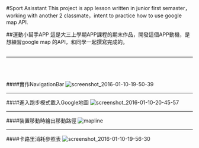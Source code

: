 #Sport Asisstant
This project is app lesson written in junior first semaster，working with another 2 classmate，intent to 
practice how to use google map API.

##運動小幫手APP
這是大三上學期APP課程的期末作品，開發這個APP動機，是想練習google map
的API，和同學一起撰寫完成的。<br><br><hr><br><br>

####實作NavigationBar
![screenshot_2016-01-10-19-50-39](https://cloud.githubusercontent.com/assets/11186031/17612655/310ab558-6087-11e6-926a-75ae6e5117da.png)
<br><hr>
####進入跑步模式載入Google地圖
![screenshot_2016-01-10-20-45-57](https://cloud.githubusercontent.com/assets/11186031/17612657/310fcb10-6087-11e6-8351-8faf6ba2970f.png)
<br><hr>
####裝置移動時繪出移動路徑
![mapline](https://cloud.githubusercontent.com/assets/11186031/17612646/fc34d638-6086-11e6-95d2-2c16d9e215de.png)
<br><hr>
####卡路里消耗參照表
![screenshot_2016-01-10-19-56-30](https://cloud.githubusercontent.com/assets/11186031/17612656/310ee77c-6087-11e6-9978-df0f84e054b5.png)
